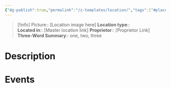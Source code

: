 ```yaml
---
{"dg-publish":true,"permalink":"/z-templates/location/","tags":["#place"]}
---
```


>[!info]
>Picture:: [Location image here]
>**Location type**::  
>**Located in**:: [Master location link]
>**Proprietor**:: [Proprietor Link]
>**Three-Word Summary**:: one, two, three 

# Description


# Events

